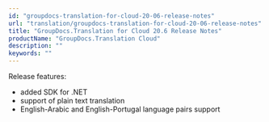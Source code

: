```yaml
---
id: "groupdocs-translation-for-cloud-20-06-release-notes"
url: "translation/groupdocs-translation-for-cloud-20-06-release-notes"
title: "GroupDocs.Translation for Cloud 20.6 Release Notes"
productName: "GroupDocs.Translation Cloud"
description: ""
keywords: ""
---
```


Release features:

* added SDK for .NET
* support of plain text translation
* English-Arabic and English-Portugal language pairs support